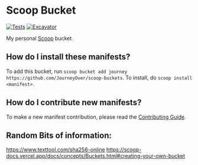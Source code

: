 # Scoop Bucket

[![Tests](https://github.com/JourneyOver/scoop-buckets/actions/workflows/ci.yml/badge.svg)](https://github.com/JourneyOver/scoop-buckets/actions/workflows/ci.yml) [![Excavator](https://github.com/JourneyOver/scoop-buckets/actions/workflows/excavator.yml/badge.svg)](https://github.com/JourneyOver/scoop-buckets/actions/workflows/excavator.yml)

My personal [Scoop](https://scoop.sh) bucket.

How do I install these manifests?
---------------------------------

To add this bucket, run `scoop bucket add journey https://github.com/JourneyOver/scoop-buckets`. To install, do `scoop install <manifest>`.

How do I contribute new manifests?
----------------------------------

To make a new manifest contribution, please read the [Contributing Guide](https://github.com/ScoopInstaller/.github/blob/main/.github/CONTRIBUTING.md).

Random Bits of information:
----------------------------------
https://www.texttool.com/sha256-online
https://scoop-docs.vercel.app/docs/concepts/Buckets.html#creating-your-own-bucket
